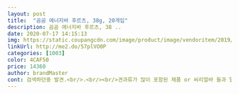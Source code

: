 ```yaml
---
layout: post 
title:  "곰곰 에너지바 후르츠, 38g, 20개입" 
description: 곰곰 에너지바 후르츠, 38 ..
date: 2020-07-17 14:15:13 
img: https://static.coupangcdn.com/image/product/image/vendoritem/2019/03/19/4398634169/7ba583b9-eeab-422b-b7f4-0bf8c64748ff.jpg 
linkUrl: http://me2.do/57plVO0P 
categories: [1003] 
color: 4CAF50 
price: 14360 
author: brandMaster 
cont: 검색하던중 발견.<br/>.<br/><br/>견과류가 많이 포함된 제품 or 씨리얼바 들과 달리<br/>곰곰 제품은 처음 구매해보는데,<br/>근무간 간식용으로 각종 바 들을 종종 구매합니다.<br/><br/>깔끔하다.<br/><br/>막상 먹어보면 생각만큼 이빨에 들러붙지 않는다.<br/><br/>맛도 괜찮다.<br/>.<br/>익숙한 맛인데 뭘까?<br/>목 넘김이 좀 더 편한대신 포만감은 비슷하거나 조금 더 나은듯 하네요.<br/><br/>사과잼 쿠키맛이랑 비슷하다.<br/>.<br/><br/>아 그리고 첫 인상이 되게 찐득찐득 거릴꺼 같은 느낌이지만<br/>아침 대용으로 뭐 간단히 먹을게 없을까?<br/>에너지바 즐겨 먹는 사람이다 한 두개 먹을땐 맛있었는데 일주일 이상 먹으니 질리네요 대신 좀 듯한 과일 맛이 있어서 먹어도 상큼합니다<br/>영양성분?  그런건 모르겠다.<br/> 어짜피 공복해소를 위한거니까<br/>유통기한은 21년 3/8까지로 아주 여유 있습니다.<br/><br/>전반적으로 아주 만족스럽습니다.<br/><br/> 
---
```

 